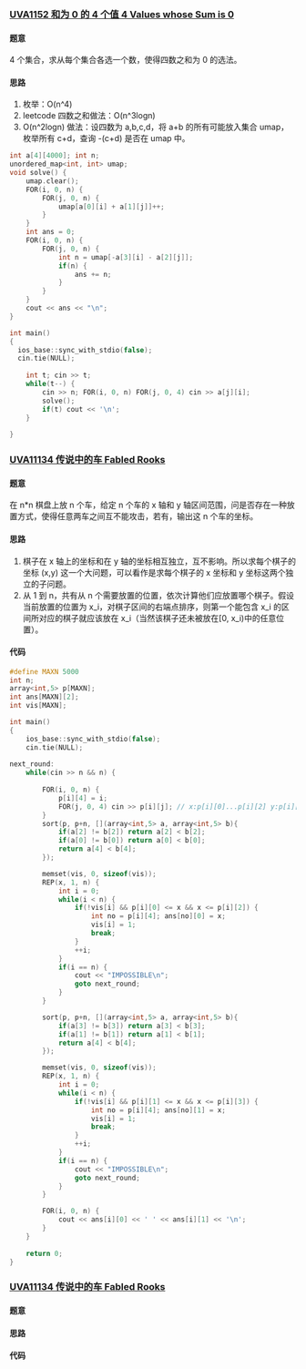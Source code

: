 ### [UVA1152	和为 0 的 4 个值 4 Values whose Sum is 0](https://www.luogu.com.cn/problem/UVA120)
#### 题意
4 个集合，求从每个集合各选一个数，使得四数之和为 0 的选法。
#### 思路
1. 枚举：O(n^4)
2. leetcode 四数之和做法：O(n^3logn)
3. O(n^2logn) 做法：设四数为 a,b,c,d，将 a+b 的所有可能放入集合 umap，枚举所有 c+d，查询 -(c+d) 是否在 umap 中。
```cpp
int a[4][4000]; int n;
unordered_map<int, int> umap;
void solve() {
	umap.clear();
	FOR(i, 0, n) {
		FOR(j, 0, n) {
			umap[a[0][i] + a[1][j]]++;
		}
	}
	int ans = 0;
	FOR(i, 0, n) {
		FOR(j, 0, n) {
			int n = umap[-a[3][i] - a[2][j]];
			if(n) {
				ans += n;
			}
		}
	}
	cout << ans << "\n";
}

int main()
{
  ios_base::sync_with_stdio(false);
  cin.tie(NULL);
    
	int t; cin >> t;
	while(t--) {
		cin >> n; FOR(i, 0, n) FOR(j, 0, 4) cin >> a[j][i];
		solve();
		if(t) cout << '\n';
	}
	
}
```

### [UVA11134 传说中的车 Fabled Rooks](https://www.luogu.com.cn/problem/UVA11134)
#### 题意
在 n*n 棋盘上放 n 个车，给定 n 个车的 x 轴和 y 轴区间范围，问是否存在一种放置方式，使得任意两车之间互不能攻击，若有，输出这 n 个车的坐标。
#### 思路
1. 棋子在 x 轴上的坐标和在 y 轴的坐标相互独立，互不影响。所以求每个棋子的坐标 (x,y) 这一个大问题，可以看作是求每个棋子的 x 坐标和 y 坐标这两个独立的子问题。
2. 从 1 到 n，共有从 n 个需要放置的位置，依次计算他们应放置哪个棋子。假设当前放置的位置为 x_i，对棋子区间的右端点排序，则第一个能包含 x_i 的区间所对应的棋子就应该放在 x_i（当然该棋子还未被放在[0, x_i)中的任意位置）。

#### 代码
```cpp
#define MAXN 5000
int n;
array<int,5> p[MAXN];
int ans[MAXN][2];
int vis[MAXN];

int main()
{
    ios_base::sync_with_stdio(false);
    cin.tie(NULL);
    
next_round:
    while(cin >> n && n) {
    
        FOR(i, 0, n) {
            p[i][4] = i;
            FOR(j, 0, 4) cin >> p[i][j]; // x:p[i][0]...p[i][2] y:p[i][1]...p[i][3]
        }
        sort(p, p+n, [](array<int,5> a, array<int,5> b){
            if(a[2] != b[2]) return a[2] < b[2];
            if(a[0] != b[0]) return a[0] < b[0];
            return a[4] < b[4];
        });

        memset(vis, 0, sizeof(vis));
        REP(x, 1, n) {
            int i = 0;
            while(i < n) {
                if(!vis[i] && p[i][0] <= x && x <= p[i][2]) {
                    int no = p[i][4]; ans[no][0] = x; 
                    vis[i] = 1;
                    break;
                }
                ++i;
            }
            if(i == n) {
                cout << "IMPOSSIBLE\n";
                goto next_round;
            }
        }

        sort(p, p+n, [](array<int,5> a, array<int,5> b){
            if(a[3] != b[3]) return a[3] < b[3];
            if(a[1] != b[1]) return a[1] < b[1];
            return a[4] < b[4];
        });

        memset(vis, 0, sizeof(vis));
        REP(x, 1, n) {
            int i = 0;
            while(i < n) {
                if(!vis[i] && p[i][1] <= x && x <= p[i][3]) {
                    int no = p[i][4]; ans[no][1] = x; 
                    vis[i] = 1;
                    break;
                }
                ++i;
            }
            if(i == n) {
                cout << "IMPOSSIBLE\n";
                goto next_round;
            }
        }

        FOR(i, 0, n) {
            cout << ans[i][0] << ' ' << ans[i][1] << '\n';
        }
    }
    
    return 0;
}
```
### [UVA11134 传说中的车 Fabled Rooks](https://www.luogu.com.cn/problem/UVA11134)
#### 题意
#### 思路
#### 代码
